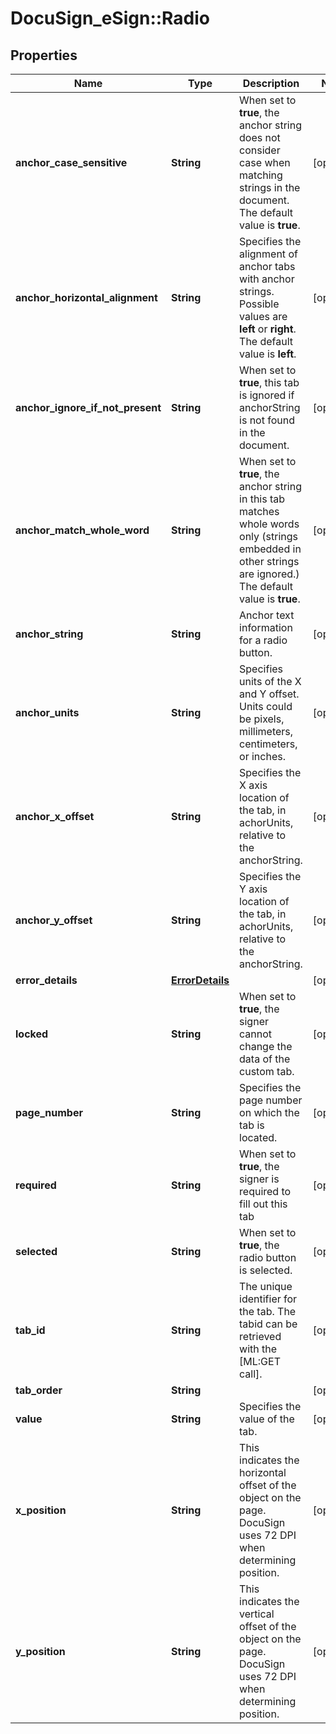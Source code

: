 # DocuSign_eSign::Radio

## Properties
Name | Type | Description | Notes
------------ | ------------- | ------------- | -------------
**anchor_case_sensitive** | **String** | When set to **true**, the anchor string does not consider case when matching strings in the document. The default value is **true**. | [optional] 
**anchor_horizontal_alignment** | **String** | Specifies the alignment of anchor tabs with anchor strings. Possible values are **left** or **right**. The default value is **left**. | [optional] 
**anchor_ignore_if_not_present** | **String** | When set to **true**, this tab is ignored if anchorString is not found in the document. | [optional] 
**anchor_match_whole_word** | **String** | When set to **true**, the anchor string in this tab matches whole words only (strings embedded in other strings are ignored.) The default value is **true**. | [optional] 
**anchor_string** | **String** | Anchor text information for a radio button. | [optional] 
**anchor_units** | **String** | Specifies units of the X and Y offset. Units could be pixels, millimeters, centimeters, or inches. | [optional] 
**anchor_x_offset** | **String** | Specifies the X axis location of the tab, in achorUnits, relative to the anchorString. | [optional] 
**anchor_y_offset** | **String** | Specifies the Y axis location of the tab, in achorUnits, relative to the anchorString. | [optional] 
**error_details** | [**ErrorDetails**](ErrorDetails.md) |  | [optional] 
**locked** | **String** | When set to **true**, the signer cannot change the data of the custom tab. | [optional] 
**page_number** | **String** | Specifies the page number on which the tab is located. | [optional] 
**required** | **String** | When set to **true**, the signer is required to fill out this tab | [optional] 
**selected** | **String** | When set to **true**, the radio button is selected. | [optional] 
**tab_id** | **String** | The unique identifier for the tab. The tabid can be retrieved with the [ML:GET call].      | [optional] 
**tab_order** | **String** |  | [optional] 
**value** | **String** | Specifies the value of the tab.  | [optional] 
**x_position** | **String** | This indicates the horizontal offset of the object on the page. DocuSign uses 72 DPI when determining position. | [optional] 
**y_position** | **String** | This indicates the vertical offset of the object on the page. DocuSign uses 72 DPI when determining position. | [optional] 


